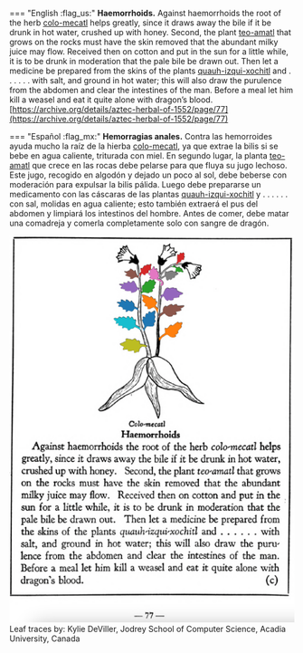 
=== "English :flag_us:"
    **Haemorrhoids.** Against haemorrhoids the root of the herb [colo-mecatl](Colo-mecatl.md) helps greatly, since it draws away the bile if it be drunk in hot water, crushed up with honey. Second, the plant [teo-amatl](Teo-amatl.md) that grows on the rocks must have the skin removed that the abundant milky juice may flow. Received then on cotton and put in the sun for a little while, it is to be drunk in moderation that the pale bile be drawn out. Then let a medicine be prepared from the skins of the plants [quauh-izqui-xochitl](Quauh-izqui-xochitl.md) and . . . . . . with salt, and ground in hot water; this will also draw the purulence from the abdomen and clear the intestines of the man. Before a meal let him kill a weasel and eat it quite alone with dragon’s blood.  
    [https://archive.org/details/aztec-herbal-of-1552/page/77](https://archive.org/details/aztec-herbal-of-1552/page/77)  


=== "Español :flag_mx:"
    **Hemorragias anales.** Contra las hemorroides ayuda mucho la raíz de la hierba [colo-mecatl](Colo-mecatl.md), ya que extrae la bilis si se bebe en agua caliente, triturada con miel. En segundo lugar, la planta [teo-amatl](Teo-amatl.md) que crece en las rocas debe pelarse para que fluya su jugo lechoso. Este jugo, recogido en algodón y dejado un poco al sol, debe beberse con moderación para expulsar la bilis pálida. Luego debe prepararse un medicamento con las cáscaras de las plantas [quauh-izqui-xochitl](Quauh-izqui-xochitl.md) y . . . . . . con sal, molidas en agua caliente; esto también extraerá el pus del abdomen y limpiará los intestinos del hombre. Antes de comer, debe matar una comadreja y comerla completamente solo con sangre de dragón.  


![K_p077.png](assets/K_p077.png)  
Leaf traces by: Kylie DeViller, Jodrey School of Computer Science, Acadia University, Canada  